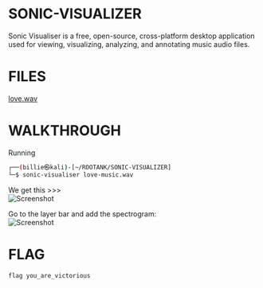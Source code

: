 # SONIC-VISUALIZER
Sonic Visualiser is a free, open-source, cross-platform desktop application used for viewing, visualizing, analyzing, and annotating music audio files.
# FILES
[love.wav](https://github.com/W4W1R3/CTF-CHRONICLES/blob/main/SONIC-VISUALIZER/love-music.wav)

# WALKTHROUGH
Running 
```bash
┌──(billie㉿kali)-[~/ROOTANK/SONIC-VISUALIZER]
└─$ sonic-visualiser love-music.wav 
```
We get this >>> \
![Screenshot](https://github.com/W4W1R3/CTF-CHRONICLES/blob/main/SONIC-VISUALIZER/Screenshot_2023-05-25_13_26_36.png)

Go to the layer bar and add the spectrogram:\
![Screenshot](https://github.com/W4W1R3/CTF-CHRONICLES/blob/main/SONIC-VISUALIZER/Screenshot_2023-05-25_13_32_47.png)



# FLAG

`flag you_are_victorious`

